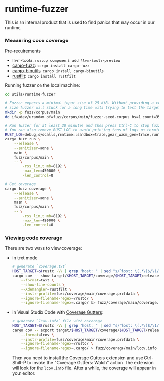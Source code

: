 # runtime-fuzzer

This is an internal product that is used to find panics that may occur in our runtime.

### Measuring code coverage

Pre-requirements:

- llvm-tools: `rustup component add llvm-tools-preview`
- [cargo-fuzz](https://github.com/rust-fuzz/cargo-fuzz): `cargo install cargo-fuzz`
- [cargo-binutils](https://github.com/rust-embedded/cargo-binutils): `cargo install cargo-binutils`
- [rustfilt](https://github.com/luser/rustfilt): `cargo install rustfilt`

Running fuzzer on the local machine:

```bash
cd utils/runtime-fuzzer

# Fuzzer expects a minimal input size of 25 MiB. Without providing a corpus of the same or larger
# size fuzzer will stuck for a long time with trying to test the target using 0..100 bytes.
mkdir -p fuzz/corpus/main
dd if=/dev/urandom of=fuzz/corpus/main/fuzzer-seed-corpus bs=1 count=350000

# Run fuzzer for at least 20 minutes and then press Ctrl-C to stop fuzzing.
# You can also remove RUST_LOG to avoid printing tons of logs on terminal.
RUST_LOG=debug,syscalls,runtime::sandbox=trace,gear_wasm_gen=trace,runtime_fuzzer=trace,gear_core_backend=trace \
cargo fuzz run \
    --release \
    --sanitizer=none \
    main \
    fuzz/corpus/main \
    -- \
        -rss_limit_mb=8192 \
        -max_len=450000 \
        -len_control=0

# Get coverage
cargo fuzz coverage \
    --release \
    --sanitizer=none \
    main \
    fuzz/corpus/main \
    -- \
        -rss_limit_mb=8192 \
        -max_len=450000 \
        -len_control=0
```

### Viewing code coverage

There are two ways to view coverage:

- in text mode

  ```bash
  # generate `coverage.txt`
  HOST_TARGET=$(rustc -Vv | grep "host: " | sed "s/^host: \(.*\)$/\1/")
  cargo cov -- show target/$HOST_TARGET/coverage/$HOST_TARGET/release/main \
      --format=text \
      --show-line-counts \
      --Xdemangler=rustfilt \
      --instr-profile=fuzz/coverage/main/coverage.profdata \
      --ignore-filename-regex=/rustc/ \
      --ignore-filename-regex=.cargo/ &> fuzz/coverage/main/coverage.txt
   ```

- in Visual Studio Code
  with [Coverage Gutters](https://marketplace.visualstudio.com/items?itemName=ryanluker.vscode-coverage-gutters):

  ```bash
  # generate `lcov.info` file with coverage
  HOST_TARGET=$(rustc -Vv | grep "host: " | sed "s/^host: \(.*\)$/\1/")
  cargo cov -- export target/$HOST_TARGET/coverage/$HOST_TARGET/release/main \
      --format=lcov \
      --instr-profile=fuzz/coverage/main/coverage.profdata \
      --ignore-filename-regex=/rustc/ \
      --ignore-filename-regex=.cargo/ > fuzz/coverage/main/lcov.info
  ```

  Then you need to install the Coverage Gutters extension and use Ctrl-Shift-P to invoke the "Coverage Gutters: Watch"
  action. The extension will look for the `lcov.info` file. After a while, the coverage will appear in your editor.
